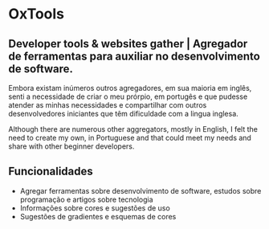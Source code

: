 
# OxTools


## Developer tools & websites gather | Agregador de ferramentas para auxiliar no desenvolvimento de software. 

Embora existam inúmeros outros agregadores, em sua maioria em inglês, senti a necessidade de criar o meu prórpio, em portugês e que pudesse atender as minhas necessidades e compartilhar com outros desenvolvedores iniciantes que têm dificuldade com a lingua inglesa.


Although there are numerous other aggregators, mostly in English, I felt the need to create my own, in Portuguese and that could meet my needs and share with other beginner developers.

## Funcionalidades

- Agregar ferramentas sobre desenvolvimento de software, estudos sobre programação e artigos sobre tecnologia
- Informações sobre cores e sugestões de uso
- Sugestões de gradientes e esquemas de cores


